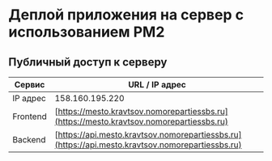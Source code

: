 # Деплой приложения на сервер с использованием PM2

## Публичный доступ к серверу

| Сервис   | URL / IP адрес                                                                                   |
|----------|--------------------------------------------------------------------------------------------------|
| IP адрес | 158.160.195.220                                                                                  |
| Frontend | [https://mesto.kravtsov.nomorepartiessbs.ru](https://mesto.kravtsov.nomorepartiessbs.ru)         |
| Backend  | [https://api.mesto.kravtsov.nomorepartiessbs.ru](https://api.mesto.kravtsov.nomorepartiessbs.ru) |